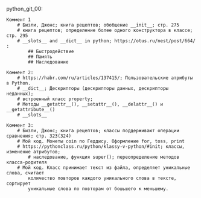 
python_git_00:
	
	Коммент 1
		# Бизли, Джонс; книга рецептов; обобщение __init__; стр. 275
		# книга рецептов; определение более одного конструктора в классе; стр. 295
		# __slots__ and __dict__ in python; https://otus.ru/nest/post/664/ :
			## Быстродействие
			## Память
			## Наследование
			
	Коммент 2:
		# https://habr.com/ru/articles/137415/; Пользовательские атрибуты в Python.
		# __dict__; Дескрипторы (дескрипторы данных, дескрипторы неданных);
		# встроенный класс property;
		# Методы __getattr__(), __setattr__(), __delattr__() и __getattribute__()
		# __slots__
	
	Коммент 3:
		# Бизли, Джонс; книга рецептов; классы поддерживают операции сравнения; стр. 323(324)
		# Мой код. Монеты coin по Геддису. Оформление for, toss, print
		# https://pythonclass.ru/python/klassy-v-python/#init; классы, изменение атрибутов;
			# наследование, функция super(); переопределение методов класса-родителя
		# Мой код. Класс принимает текст из файла, определяет уникальные слова, считает 
			количество повторов каждого уникального слова в тексте, сортирует 
			уникальные слова по повторам от бошьшего к меньшему.

